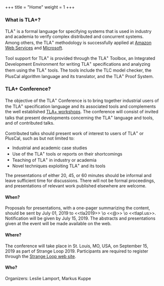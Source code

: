 +++
title = "Home"
weight = 1
+++

<!--
{{% notice note %}}
*If you want a video introduction, come watch my [Strange Loop talk](https://www.youtube.com/watch?v=_9B__0S21y8) on TLA+!*
{{% /notice %}}
-->
### What is TLA+?
<!-- Point at industrial success stories of TLA+ (Amazon/Microsoft/...) -->
TLA<sup>+</sup> is a formal language for specifying systems that is used in industry and academia to verify complex distributed and concurrent systems. Among others, the TLA<sup>+</sup> methodology is successfully applied at [Amazon Web Services](http://lamport.azurewebsites.net/tla/amazon.html) and [Microsoft](https://azure.microsoft.com/en-us/blog/azure-cosmos-db-pushing-the-frontier-of-globally-distributed-databases/).

Tool support for TLA<sup>+</sup> is provided through the TLA<sup>+</sup> Toolbox, an Integrated Development Environment for writing TLA<sup>+</sup> specifications and analyzing them using the TLA<sup>+</sup> tools. The tools include the TLC model checker, the PlusCal algorithm language and its translator, and the TLA<sup>+</sup> Proof System.

### TLA+ Conference?

The objective of the TLA<sup>+</sup> Conference is to bring together industrial users of the TLA<sup>+</sup> specification language and its associated tools and complements the well established [TLA+ workshops](http://tla2018.loria.fr/). The conference will consist of invited talks that present developments concerning the TLA<sup>+</sup> language and tools, and of contributed talks.

Contributed talks should present work of interest to users of TLA<sup>+</sup> or PlusCal, such as but not limited to:

* Industrial and academic case studies
* Use of the TLA<sup>+</sup> tools or reports on their shortcomings
* Teaching of TLA<sup>+</sup> in industry or academia
* Novel techniques exploiting TLA<sup>+</sup> and its tools

The presentations of either 20, 45, or 60 minutes should be informal and leave sufficient time for discussions. There will not be formal proceedings, and presentations of relevant work published elsewhere are welcome.

#### When?

Proposals for presentations, with a one-pager summarizing the content, should be sent by July 01, 2019 to \<\<tla2019>> \o \<\<@>> \o \<\<tlapl.us>>. Notification will be given by July 15, 2019. The abstracts and presentations given at the event will be made available on the web.

#### Where?

The conference will take place in St. Louis, MO, USA, on September 15, 2019 as part of Strange Loop 2019. Participants are required to register through the [Strange Loop web site](https://thestrangeloop.com/register.html).

#### Who?
Organizers: Leslie Lamport, Markus Kuppe

